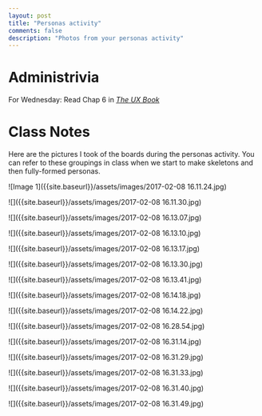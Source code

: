 ```yaml
---
layout: post
title: "Personas activity"
comments: false
description: "Photos from your personas activity"
---
```

# Administrivia

For Wednesday: Read Chap 6 in [*The UX Book*](https://www.dropbox.com/sh/x5o2lh23ab4nadu/AAAC0KIkM53gxxy2SHM0x78-a/The%20UX%20Book%20Process%20and%20Guidelines.pdf?dl=0)

# Class Notes

Here are the pictures I took of the boards during the personas activity. You can refer to these groupings in class when we start to make skeletons and then fully-formed personas.

![Image 1]({{site.baseurl}}/assets/images/2017-02-08 16.11.24.jpg)

![]({{site.baseurl}}/assets/images/2017-02-08 16.11.30.jpg)

![]({{site.baseurl}}/assets/images/2017-02-08 16.13.07.jpg)

![]({{site.baseurl}}/assets/images/2017-02-08 16.13.10.jpg)

![]({{site.baseurl}}/assets/images/2017-02-08 16.13.17.jpg)

![]({{site.baseurl}}/assets/images/2017-02-08 16.13.30.jpg)

![]({{site.baseurl}}/assets/images/2017-02-08 16.13.41.jpg)

![]({{site.baseurl}}/assets/images/2017-02-08 16.14.18.jpg)

![]({{site.baseurl}}/assets/images/2017-02-08 16.14.22.jpg)

![]({{site.baseurl}}/assets/images/2017-02-08 16.28.54.jpg)

![]({{site.baseurl}}/assets/images/2017-02-08 16.31.14.jpg)

![]({{site.baseurl}}/assets/images/2017-02-08 16.31.29.jpg)

![]({{site.baseurl}}/assets/images/2017-02-08 16.31.33.jpg)

![]({{site.baseurl}}/assets/images/2017-02-08 16.31.40.jpg)

![]({{site.baseurl}}/assets/images/2017-02-08 16.31.49.jpg)
